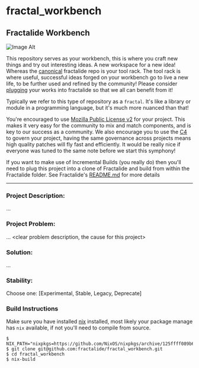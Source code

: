 # fractal_workbench
## Fractalide Workbench

![Image Alt](https://www.woodgears.ca/workshop/jacques/004.jpg)

This repository serves as your workbench, this is where you craft new things and try out interesting ideas. A new workspace for a new idea!
Whereas the [canonical](https://github.com/fractalide/fractalide) fractalide repo is your tool rack. The tool rack is where useful, successful ideas forged on your workbench go to live a new life, to be further used and refined by the community! Please consider [plugging](https://github.com/fractalide/fractalide/blob/master/components/example/wrangle/default.nix#L8-L15) your works into fractalide so that we all can benefit from it!

Typically we refer to this type of repository as a `fractal`. It's like a library or module in a programming language, but it's much more nuanced than that!

You're encouraged to use [Mozilla Public License v2](LICENSE) for your project. This makes it very easy for the community to mix and match components, and is key to our success as a community.
We also encourage you to use the [C4](CONTRIBUTING.md) to govern your project, having the same governance across projects means high quality patches will fly fast and efficiently. It would be really nice if everyone was tuned to the same note before we start this symphony!

If you want to make use of Incremental Builds (you really do) then you'll need to plug this project into a clone of Fractalide and build from within the Fractalide folder. See Fractalide's [README.md](https://github.com/fractalide/fractalide) for more details

---

### Project Description:

... <describe your project>
### Project Problem:

... <clear problem description, the cause for this project>
### Solution:

... <describe solution your project has taken>
### Stability:

Choose one:
[Experimental, Stable, Legacy, Deprecate]

### Build Instructions
Make sure you have installed [nix](https://nixos.org/nix) installed, most likely your package manage has `nix` available, if not you'll need to compile from source.
```
$ NIX_PATH="nixpkgs=https://github.com/NixOS/nixpkgs/archive/125ffff089b6bd360c82cf986d8cc9b17fc2e8ac.tar.gz:fractalide=https://github.com/fractalide/fractalide/archive/master.tar.gz"
$ git clone git@github.com:fractalide/fractal_workbench.git
$ cd fractal_workbench
$ nix-build
```
